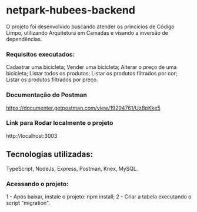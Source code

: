 # netpark-hubees-backend
O projeto foi desenvolvido buscando atender os princícios de Código Limpo, utilizando Arquitetura em Camadas e visando a inversão de dependências.

### Requisitos executados:
Cadastrar uma bicicleta;
Vender uma bicicleta;
Alterar o preço de uma bicicleta;
Listar todos os produtos;
Listar os produtos filtrados por cor;
Listar os produtos filtrados por preço.

### Documentação do Postman
https://documenter.getpostman.com/view/19294761/UzBpKke5

### Link para Rodar localmente o projeto
http://localhost:3003

## Tecnologias utilizadas:
TypeScript, NodeJs, Express, Postman, Knex, MySQL.

### Acessando o projeto:
1 - Após baixar, instale o projeto: npm install;
2 - Criar a tabela executando o script "migration".